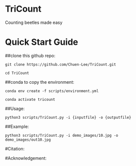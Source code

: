 

# TriCount

Counting beetles made easy

# Quick Start Guide
##clone this github repo:
```
git clone https://github.com/Chuen-Lee/TriCount.git
```
```
cd TriCount
```
##conda to copy the environment:
```
conda env create -f scripts/environment.yml
```
```
conda activate tricount
```
##Usage:
```
python3 scripts/TriCount.py -i {inputfile} -o {outputfile}
```
##Example:
```
python3 scripts/TriCount.py -i demo_images/10.jpg -o demo_images/out10.jpg
```
#Citation:

#Acknowledgement:
